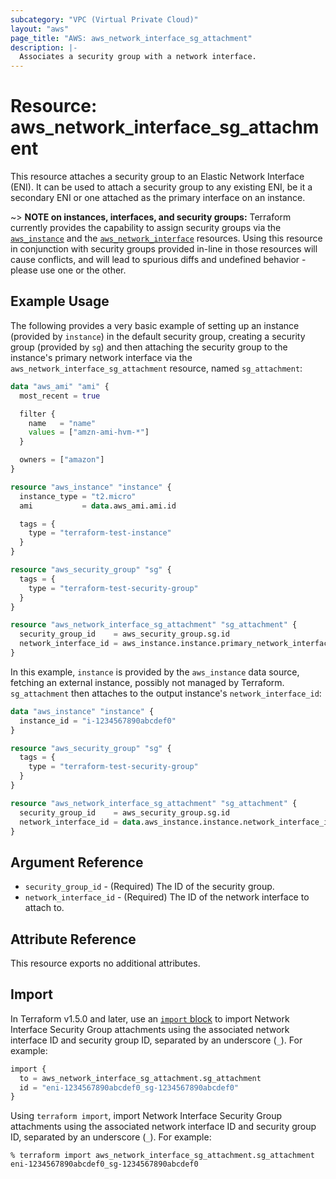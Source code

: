 ```yaml
---
subcategory: "VPC (Virtual Private Cloud)"
layout: "aws"
page_title: "AWS: aws_network_interface_sg_attachment"
description: |-
  Associates a security group with a network interface.
---
```


# Resource: aws_network_interface_sg_attachment

This resource attaches a security group to an Elastic Network Interface (ENI).
It can be used to attach a security group to any existing ENI, be it a
secondary ENI or one attached as the primary interface on an instance.

~> **NOTE on instances, interfaces, and security groups:** Terraform currently
provides the capability to assign security groups via the [`aws_instance`][1]
and the [`aws_network_interface`][2] resources. Using this resource in
conjunction with security groups provided in-line in those resources will cause
conflicts, and will lead to spurious diffs and undefined behavior - please use
one or the other.

[1]: /docs/providers/aws/d/instance.html
[2]: /docs/providers/aws/r/network_interface.html

## Example Usage

The following provides a very basic example of setting up an instance (provided
by `instance`) in the default security group, creating a security group
(provided by `sg`) and then attaching the security group to the instance's
primary network interface via the `aws_network_interface_sg_attachment` resource,
named `sg_attachment`:

```terraform
data "aws_ami" "ami" {
  most_recent = true

  filter {
    name   = "name"
    values = ["amzn-ami-hvm-*"]
  }

  owners = ["amazon"]
}

resource "aws_instance" "instance" {
  instance_type = "t2.micro"
  ami           = data.aws_ami.ami.id

  tags = {
    type = "terraform-test-instance"
  }
}

resource "aws_security_group" "sg" {
  tags = {
    type = "terraform-test-security-group"
  }
}

resource "aws_network_interface_sg_attachment" "sg_attachment" {
  security_group_id    = aws_security_group.sg.id
  network_interface_id = aws_instance.instance.primary_network_interface_id
}
```

In this example, `instance` is provided by the `aws_instance` data source,
fetching an external instance, possibly not managed by Terraform.
`sg_attachment` then attaches to the output instance's `network_interface_id`:

```terraform
data "aws_instance" "instance" {
  instance_id = "i-1234567890abcdef0"
}

resource "aws_security_group" "sg" {
  tags = {
    type = "terraform-test-security-group"
  }
}

resource "aws_network_interface_sg_attachment" "sg_attachment" {
  security_group_id    = aws_security_group.sg.id
  network_interface_id = data.aws_instance.instance.network_interface_id
}
```

## Argument Reference

* `security_group_id` - (Required) The ID of the security group.
* `network_interface_id` - (Required) The ID of the network interface to attach to.

## Attribute Reference

This resource exports no additional attributes.

## Import

In Terraform v1.5.0 and later, use an [`import` block](https://developer.hashicorp.com/terraform/language/import) to import Network Interface Security Group attachments using the associated network interface ID and security group ID, separated by an underscore (`_`). For example:

```terraform
import {
  to = aws_network_interface_sg_attachment.sg_attachment
  id = "eni-1234567890abcdef0_sg-1234567890abcdef0"
}
```

Using `terraform import`, import Network Interface Security Group attachments using the associated network interface ID and security group ID, separated by an underscore (`_`). For example:

```console
% terraform import aws_network_interface_sg_attachment.sg_attachment eni-1234567890abcdef0_sg-1234567890abcdef0
```
